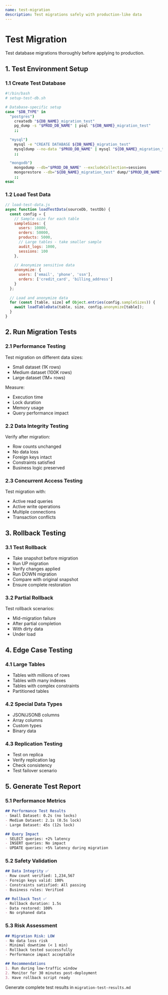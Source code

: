 ```yaml
---
name: test-migration
description: Test migrations safely with production-like data
---
```


# Test Migration

Test database migrations thoroughly before applying to production.

## 1. Test Environment Setup

### 1.1 Create Test Database
```bash
#!/bin/bash
# setup-test-db.sh

# Database-specific setup
case "$DB_TYPE" in
  "postgres")
    createdb "${DB_NAME}_migration_test"
    pg_dump -s "$PROD_DB_NAME" | psql "${DB_NAME}_migration_test"
    ;;
  
  "mysql")
    mysql -e "CREATE DATABASE ${DB_NAME}_migration_test"
    mysqldump --no-data "$PROD_DB_NAME" | mysql "${DB_NAME}_migration_test"
    ;;
  
  "mongodb")
    mongodump --db="$PROD_DB_NAME" --excludeCollection=sessions
    mongorestore --db="${DB_NAME}_migration_test" dump/"$PROD_DB_NAME"
    ;;
esac
```

### 1.2 Load Test Data
```javascript
// load-test-data.js
async function loadTestData(sourceDb, testDb) {
  const config = {
    // Sample size for each table
    sampleSizes: {
      users: 10000,
      orders: 50000,
      products: 5000,
      // Large tables - take smaller sample
      audit_logs: 1000,
      sessions: 100
    },
    
    // Anonymize sensitive data
    anonymize: {
      users: ['email', 'phone', 'ssn'],
      orders: ['credit_card', 'billing_address']
    }
  };
  
  // Load and anonymize data
  for (const [table, size] of Object.entries(config.sampleSizes)) {
    await loadTableData(table, size, config.anonymize[table]);
  }
}
```

## 2. Run Migration Tests

### 2.1 Performance Testing
Test migration on different data sizes:
- Small dataset (1K rows)
- Medium dataset (100K rows)  
- Large dataset (1M+ rows)

Measure:
- Execution time
- Lock duration
- Memory usage
- Query performance impact

### 2.2 Data Integrity Testing
Verify after migration:
- Row counts unchanged
- No data loss
- Foreign keys intact
- Constraints satisfied
- Business logic preserved

### 2.3 Concurrent Access Testing
Test migration with:
- Active read queries
- Active write operations
- Multiple connections
- Transaction conflicts

## 3. Rollback Testing

### 3.1 Test Rollback
- Take snapshot before migration
- Run UP migration
- Verify changes applied
- Run DOWN migration
- Compare with original snapshot
- Ensure complete restoration

### 3.2 Partial Rollback
Test rollback scenarios:
- Mid-migration failure
- After partial completion
- With dirty data
- Under load

## 4. Edge Case Testing

### 4.1 Large Tables
- Tables with millions of rows
- Tables with many indexes
- Tables with complex constraints
- Partitioned tables

### 4.2 Special Data Types
- JSON/JSONB columns
- Array columns
- Custom types
- Binary data

### 4.3 Replication Testing
- Test on replica
- Verify replication lag
- Check consistency
- Test failover scenario

## 5. Generate Test Report

### 5.1 Performance Metrics
```markdown
## Performance Test Results
- Small Dataset: 0.2s (no locks)
- Medium Dataset: 2.1s (0.5s lock)
- Large Dataset: 45s (12s lock)

## Query Impact
- SELECT queries: +2% latency
- INSERT queries: No impact
- UPDATE queries: +5% latency during migration
```

### 5.2 Safety Validation
```markdown
## Data Integrity ✅
- Row count verified: 1,234,567
- Foreign keys valid: 100%
- Constraints satisfied: All passing
- Business rules: Verified

## Rollback Test ✅
- Rollback duration: 1.5s
- Data restored: 100%
- No orphaned data
```

### 5.3 Risk Assessment
```markdown
## Migration Risk: LOW
- No data loss risk
- Minimal downtime (< 1 min)
- Rollback tested successfully
- Performance impact acceptable

## Recommendations
1. Run during low-traffic window
2. Monitor for 30 minutes post-deployment
3. Have rollback script ready
```

Generate complete test results in `migration-test-results.md`